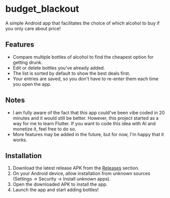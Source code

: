 # budget_blackout

A simple Android app that facilitates the choice of which alcohol to buy if you only care about price!

## Features

* Compare multiple bottles of alcohol to find the cheapest option for getting drunk.  
* Edit or delete bottles you've already added.  
* The list is sorted by default to show the best deals first.  
* Your entries are saved, so you don't have to re-enter them each time you open the app.  

## Notes

* I am fully aware of the fact that this app could've been vibe coded in 20 minutes and it would still be better. However, this project started as a way for me to learn Flutter. If you want to code this idea with AI and monetize it, feel free to do so. 
* More features may be added in the future, but for now, I'm happy that it works.  

## Installation

1. Download the latest release APK from the [Releases](https://github.com/bzbrn/budget_blackout/releases) section.  
2. On your Android device, allow installation from unknown sources (Settings → Security → Install unknown apps).  
3. Open the downloaded APK to install the app.  
4. Launch the app and start adding bottles!  
